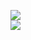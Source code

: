 [![](https://img.shields.io/badge/Made%20With-Github%20Spray-lightgrey.svg?style=for-the-badge&logo=github)](https://github.com/Annihil/github-spray#7905)  
[![](https://i.imgur.com/2DrTn0Z.gif)](https://github.com/Annihil/github-spray)